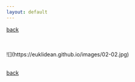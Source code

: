 ```yaml
---
layout: default
---
```


[back](./)

<BR>
<BR>
![](https://euklidean.github.io/images/02-02.jpg)
<BR>
<BR>

[back](./)

